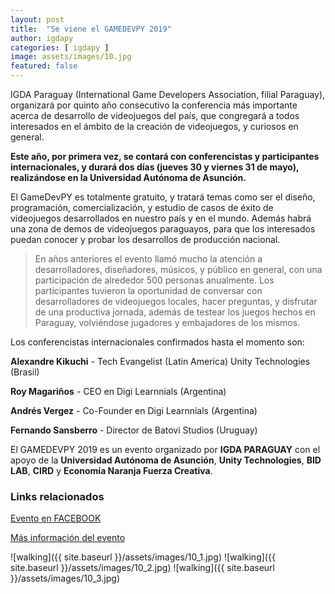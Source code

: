 ```yaml
---
layout: post
title:  "Se viene el GAMEDEVPY 2019"
author: igdapy
categories: [ igdapy ]
image: assets/images/10.jpg
featured: false
---
```

IGDA Paraguay (International Game Developers Association, filial Paraguay), organizará por quinto año consecutivo la conferencia más importante acerca de desarrollo de videojuegos del país, que congregará a todos interesados en el ámbito de la creación de videojuegos, y curiosos en general. 

**Este año, por primera vez, se contará con conferencistas y participantes internacionales, y durará dos días (jueves 30 y viernes 31 de mayo), realizándose en la Universidad Autónoma de Asunción.**

El GameDevPY es totalmente gratuito, y tratará temas como ser el diseño, programación, comercialización, y estudio de casos de éxito de videojuegos desarrollados en nuestro país y en el mundo. Además habrá una zona de demos de videojuegos paraguayos, para que los interesados puedan conocer y probar los desarrollos de producción nacional.

> En años anteriores el evento llamó mucho la atención a desarrolladores, diseñadores, músicos, y público en general, con una participación de alrededor 500 personas anualmente. Los participantes tuvieron la oportunidad de conversar con desarrolladores de videojuegos locales, hacer preguntas, y disfrutar de una productiva jornada, además de testear los juegos hechos en Paraguay, volviéndose jugadores y embajadores de los mismos.

Los conferencistas internacionales confirmados hasta el momento son:

**Alexandre Kikuchi** - Tech Evangelist (Latin America) Unity Technologies (Brasil)

**Roy Magariños** - CEO en Digi Learnnials (Argentina)

**Andrés Vergez** - Co-Founder en Digi Learnnials (Argentina)

**Fernando Sansberro** - Director de Batovi Studios (Uruguay) 

El GAMEDEVPY 2019 es un evento organizado por **IGDA PARAGUAY** con el apoyo de la **Universidad Autónoma de Asunción**, **Unity Technologies**, **BID LAB**, **CIRD** y **Economía Naranja Fuerza Creativa**.

### Links relacionados
[Evento en FACEBOOK][evento_fb]

[Más información del evento][gamedevpy2019]

[evento_fb]:https://www.facebook.com/events/2148082561941182/
[gamedevpy2019]:/eventos/gamedevpy2019

![walking]({{ site.baseurl }}/assets/images/10_1.jpg)
![walking]({{ site.baseurl }}/assets/images/10_2.jpg)
![walking]({{ site.baseurl }}/assets/images/10_3.jpg)